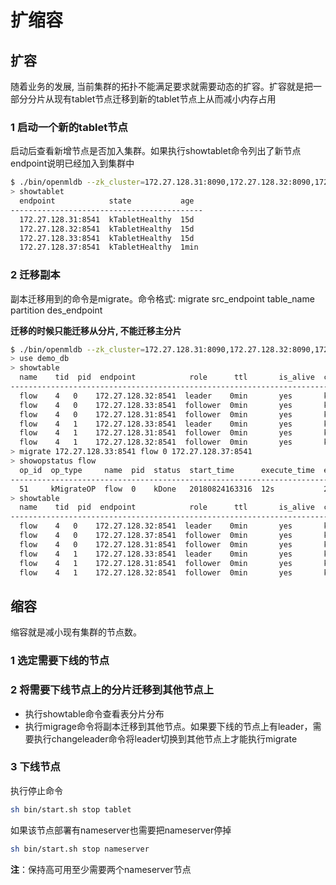 # 扩缩容

## 扩容

随着业务的发展, 当前集群的拓扑不能满足要求就需要动态的扩容。扩容就是把一部分分片从现有tablet节点迁移到新的tablet节点上从而减小内存占用

### 1 启动一个新的tablet节点

启动后查看新增节点是否加入集群。如果执行showtablet命令列出了新节点endpoint说明已经加入到集群中

```bash
$ ./bin/openmldb --zk_cluster=172.27.128.31:8090,172.27.128.32:8090,172.27.128.33:8090 --zk_root_path=/openmldb_cluster --role=ns_client
> showtablet
  endpoint            state           age
-------------------------------------------
  172.27.128.31:8541  kTabletHealthy  15d
  172.27.128.32:8541  kTabletHealthy  15d
  172.27.128.33:8541  kTabletHealthy  15d
  172.27.128.37:8541  kTabletHealthy  1min
```

### 2 迁移副本

副本迁移用到的命令是migrate。命令格式: migrate src\_endpoint table\_name partition des\_endpoint  

**迁移的时候只能迁移从分片, 不能迁移主分片**

```bash
$ ./bin/openmldb --zk_cluster=172.27.128.31:8090,172.27.128.32:8090,172.27.128.33:8090 --zk_root_path=/openmldb_cluster --role=ns_client
> use demo_db
> showtable
  name    tid  pid  endpoint            role      ttl       is_alive  compress_type  offset   record_cnt  memused
----------------------------------------------------------------------------------------------------------------------
  flow    4   0    172.27.128.32:8541  leader    0min       yes       kNoCompress    0        0           0.000
  flow    4   0    172.27.128.33:8541  follower  0min       yes       kNoCompress    0        0           0.000
  flow    4   0    172.27.128.31:8541  follower  0min       yes       kNoCompress    0        0           0.000
  flow    4   1    172.27.128.33:8541  leader    0min       yes       kNoCompress    0        0           0.000
  flow    4   1    172.27.128.31:8541  follower  0min       yes       kNoCompress    0        0           0.000
  flow    4   1    172.27.128.32:8541  follower  0min       yes       kNoCompress    0        0           0.000
> migrate 172.27.128.33:8541 flow 0 172.27.128.37:8541
> showopstatus flow
  op_id  op_type     name  pid  status  start_time      execute_time  end_time        cur_task
------------------------------------------------------------------------------------------------
  51     kMigrateOP  flow  0    kDone   20180824163316  12s           20180824163328  -
> showtable
  name    tid  pid  endpoint            role      ttl       is_alive  compress_type  offset   record_cnt  memused
----------------------------------------------------------------------------------------------------------------------
  flow    4   0    172.27.128.32:8541  leader    0min       yes       kNoCompress    0        0           0.000
  flow    4   0    172.27.128.37:8541  follower  0min       yes       kNoCompress    0        0           0.000
  flow    4   0    172.27.128.31:8541  follower  0min       yes       kNoCompress    0        0           0.000
  flow    4   1    172.27.128.33:8541  leader    0min       yes       kNoCompress    0        0           0.000
  flow    4   1    172.27.128.31:8541  follower  0min       yes       kNoCompress    0        0           0.000
  flow    4   1    172.27.128.32:8541  follower  0min       yes       kNoCompress    0        0           0.000
```

## 缩容

缩容就是减小现有集群的节点数。

### 1 选定需要下线的节点
### 2 将需要下线节点上的分片迁移到其他节点上
* 执行showtable命令查看表分片分布
* 执行migrage命令将副本迁移到其他节点。如果要下线的节点上有leader，需要执行changeleader命令将leader切换到其他节点上才能执行migrate
### 3 下线节点
执行停止命令
```bash
sh bin/start.sh stop tablet
```
如果该节点部署有nameserver也需要把nameserver停掉
```bash
sh bin/start.sh stop nameserver
```
**注**：保持高可用至少需要两个nameserver节点